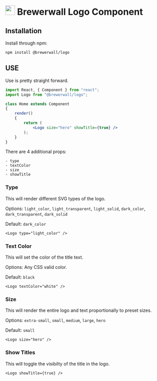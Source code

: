 # <img src="https://user-images.githubusercontent.com/632330/57006043-fb823800-6ba2-11e9-8fa9-eba94b8011b5.png" width="30px"/> Brewerwall Logo Component

## Installation
Install through npm:
```shell
npm install @brewerwall/logo
```

## USE
Use is pretty straight forward.  

```jsx
import React, { Component } from "react";
import Logo from "@brewerwall/logo";

class Home extends Component 
{
    render() 
    {
        return (
            <Logo size="hero" showTitle={true} />
        );
    }
}
```

There are 4 additional props:
```
- type
- textColor
- size
- showTitle
```

### Type
This will render different SVG types of the logo.  

Options: `light_color`, `light_transparent`, `light_solid`, `dark_color`, `dark_transparent`, `dark_solid`

Default: `dark_color`
```
<Logo type="light_color" />
```

### Text Color
This will set the color of the title text.

Options: Any CSS valid color.

Default: `black`
```
<Logo textColor="white" />
```

### Size
This will render the entire logo and text proportionally to preset sizes.

Options: `extra-small`, `small`, `medium`, `large`, `hero`

Default: `small`
```
<Logo size="hero" />
```

### Show Titles
This will toggle the visibilty of the title in the logo.
```
<Logo showTitle={true} />
```
